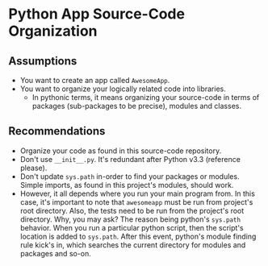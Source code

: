 # Python App Source-Code Organization

## Assumptions
* You want to create an app called `AwesomeApp`.
* You want to organize your logically related code into libraries.
  - In pythonic terms, it means organizing your source-code in terms of packages (sub-packages to be precise), modules and classes.

## Recommendations
* Organize your code as found in this source-code repository.
* Don't use `__init__.py`. It's redundant after Python v3.3 (reference please).
* Don't update `sys.path` in-order to find your packages or modules. Simple imports, as found in this project's modules, should work.
* However, it all depends where you run your main program from. In this case, it's important to note that `awesomeapp` must be run from project's root directory. Also, the tests need to be run from the project's root directory. Why, you may ask? The reason being python's `sys.path` behavior. When you run a particular python script, then the script's location is added to `sys.path`. After this event, python's module finding rule kick's in, which searches the current directory for modules and packages and so-on.
